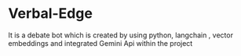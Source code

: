 # Verbal-Edge
It is a debate bot which is created by using python, langchain , vector embeddings and integrated Gemini Api within the project
